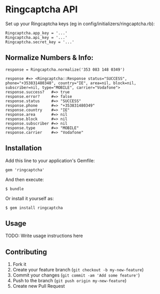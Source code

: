 # Ringcaptcha API

Set up your Ringcaptcha keys (eg in config/initializers/ringcaptcha.rb): 

    Ringcaptcha.app_key = '...'
    Ringcaptcha.api_key = '...'
    Ringcaptcha.secret_key = '...'

## Normalize Numbers & Info:

    response = Ringcaptcha.normalize('353 083 148 0349')

    response #=> <Ringcaptcha::Response status="SUCCESS", phone="+353831480348", country="IE", area=nil, block=nil, subscriber=nil, type="MOBILE", carrier="Vodafone">
    response.success?   #=> true
    response.error?     #=> false
    response.status     #=> "SUCCESS"
    response.phone      #=> "+353831480349"
    response.country    #=> "IE"
    response.area       #=> nil
    response.block      #=> nil
    response.subscriber #=> nil
    response.type       #=> "MOBILE"
    response.carrier    #=> "Vodafone"

## Installation

Add this line to your application's Gemfile:

    gem 'ringcaptcha'

And then execute:

    $ bundle

Or install it yourself as:

    $ gem install ringcaptcha

## Usage

TODO: Write usage instructions here

## Contributing

1. Fork it
2. Create your feature branch (`git checkout -b my-new-feature`)
3. Commit your changes (`git commit -am 'Add some feature'`)
4. Push to the branch (`git push origin my-new-feature`)
5. Create new Pull Request
